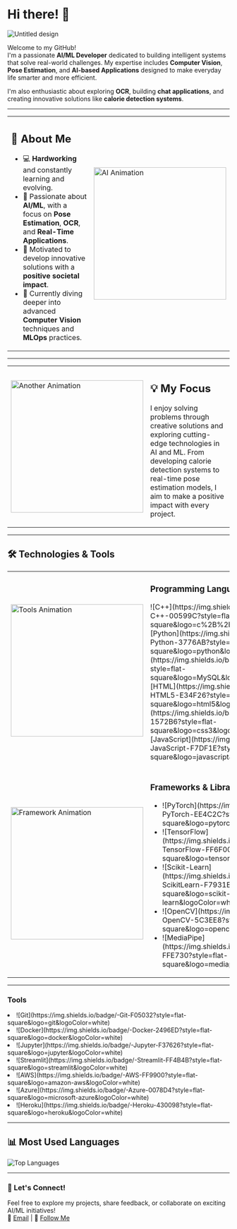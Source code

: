 # Hi there! 👋  
![Untitled design](https://github.com/user-attachments/assets/6e3b9c77-4b9b-4175-845c-f9701a27d711)

Welcome to my GitHub!  
I'm a passionate **AI/ML Developer** dedicated to building intelligent systems that solve real-world challenges. My expertise includes **Computer Vision**, **Pose Estimation**, and **AI-based Applications** designed to make everyday life smarter and more efficient.

I'm also enthusiastic about exploring **OCR**, building **chat applications**, and creating innovative solutions like **calorie detection systems**.

---

<table>
  <tr>
    <td>
      <h2>🚀 About Me</h2>
      <ul>
        <li>💻 <b>Hardworking</b> and constantly learning and evolving.</li>
        <li>🤖 Passionate about <b>AI/ML</b>, with a focus on <b>Pose Estimation</b>, <b>OCR</b>, and <b>Real-Time Applications</b>.</li>
        <li>🔧 Motivated to develop innovative solutions with a <b>positive societal impact</b>.</li>
        <li>🌱 Currently diving deeper into advanced <b>Computer Vision</b> techniques and <b>MLOps</b> practices.</li>
      </ul>
    </td>
    <td>
      <img src="https://user-images.githubusercontent.com/74038190/213910842-5a320d6b-e48f-4d41-a901-0e6a357e8dae.gif" alt="AI Animation" width="300">
    </td>
  </tr>
</table>

---

<table>
  <tr>
    <td>
      <img src="https://user-images.githubusercontent.com/74038190/235224431-e8c8c12e-6826-47f1-89fb-2ddad83b3abf.gif" alt="Another Animation" width="300">
    </td>
    <td>
      <h2>💡 My Focus</h2>
      <p>
        I enjoy solving problems through creative solutions and exploring cutting-edge technologies in AI and ML. From developing calorie detection systems to real-time pose estimation models, I aim to make a positive impact with every project.
      </p>
    </td>
  </tr>
</table>

---

## 🛠️ Technologies & Tools  

<table>
  <tr>
    <td>
      <img src="https://user-images.githubusercontent.com/74038190/212749447-bfb7e725-6987-49d9-ae85-2015e3e7cc41.gif" alt="Tools Animation" width="300">
    </td>
    <td>
      <h3>Programming Languages</h3>
      <p>
        ![C++](https://img.shields.io/badge/-C++-00599C?style=flat-square&logo=c%2B%2B&logoColor=white)  
        ![Python](https://img.shields.io/badge/-Python-3776AB?style=flat-square&logo=python&logoColor=white)  
        ![SQL](https://img.shields.io/badge/-SQL-4479A1?style=flat-square&logo=MySQL&logoColor=white)  
        ![HTML](https://img.shields.io/badge/-HTML5-E34F26?style=flat-square&logo=html5&logoColor=white)  
        ![CSS](https://img.shields.io/badge/-CSS3-1572B6?style=flat-square&logo=css3&logoColor=white)  
        ![JavaScript](https://img.shields.io/badge/-JavaScript-F7DF1E?style=flat-square&logo=javascript&logoColor=black)
      </p>
    </td>
  </tr>
  <tr>
    <td>
      <img src="https://user-images.githubusercontent.com/74038190/213910842-5a320d6b-e48f-4d41-a901-0e6a357e8dae.gif" alt="Framework Animation" width="300">
    </td>
    <td>
      <h3>Frameworks & Libraries</h3>
      <p><ul>
        <li>![PyTorch](https://img.shields.io/badge/-PyTorch-EE4C2C?style=flat-square&logo=pytorch&logoColor=white)  
       <li> ![TensorFlow](https://img.shields.io/badge/-TensorFlow-FF6F00?style=flat-square&logo=tensorflow&logoColor=white)  
        <li>![Scikit-Learn](https://img.shields.io/badge/-ScikitLearn-F7931E?style=flat-square&logo=scikit-learn&logoColor=white)  
        <li>![OpenCV](https://img.shields.io/badge/-OpenCV-5C3EE8?style=flat-square&logo=opencv&logoColor=white)  
        <li>![MediaPipe](https://img.shields.io/badge/-MediaPipe-FFE730?style=flat-square&logo=mediapipe&logoColor=black)
      </p>
    </td>
  </tr>
</table>

---

### Tools  
<li>![Git](https://img.shields.io/badge/-Git-F05032?style=flat-square&logo=git&logoColor=white)  
<li>![Docker](https://img.shields.io/badge/-Docker-2496ED?style=flat-square&logo=docker&logoColor=white)  
<li>![Jupyter](https://img.shields.io/badge/-Jupyter-F37626?style=flat-square&logo=jupyter&logoColor=white)  
<li>![Streamlit](https://img.shields.io/badge/-Streamlit-FF4B4B?style=flat-square&logo=streamlit&logoColor=white)  
<li>![AWS](https://img.shields.io/badge/-AWS-FF9900?style=flat-square&logo=amazon-aws&logoColor=white)  
<li>![Azure](https://img.shields.io/badge/-Azure-0078D4?style=flat-square&logo=microsoft-azure&logoColor=white)  
<li>![Heroku](https://img.shields.io/badge/-Heroku-430098?style=flat-square&logo=heroku&logoColor=white)

---

## 📊 Most Used Languages  
![Top Languages](https://github-readme-stats.vercel.app/api/top-langs/?username=kbhumik27&layout=compact&theme=radical)

---

### 🌟 Let's Connect!  
Feel free to explore my projects, share feedback, or collaborate on exciting AI/ML initiatives!  
📩 [Email](mailto:kapsb27@gmail.com) | 🌟 [Follow Me](https://github.com/kbhumik27)  
